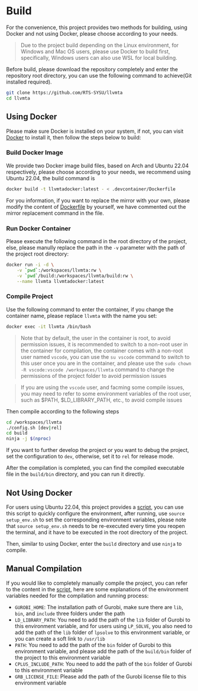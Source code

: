 # Build

For the convenience, this project provides two methods for building, using Docker and not using Docker, please choose according to your needs.

> Due to the project build depending on the Linux environment, for Windows and Mac OS users, please use Docker to build first, specifically, Windows users can also use WSL for local building.

Before build, please download the repository completely and enter the repository root directory, you can use the following command to achieve(Git installed required).

```bash
git clone https://github.com/RTS-SYSU/llvmta
cd llvmta
```

## Using Docker

Please make sure Docker is installed on your system, if not, you can visit [Docker](https://docs.docker.com/get-docker/) to install it, then follow the steps below to build:

### Build Docker Image

We provide two Docker image build files, based on Arch and Ubuntu 22.04 respectively, please choose according to your needs, we recommend using Ubuntu 22.04, the build command is

```bash
docker build -t llvmtadocker:latest - < .devcontainer/Dockerfile
```

For you information, if you want to replace the mirror with your own, please modify the content of [Dockerfile](.devcontainer/Dockerfile) by yourself, we have commented out the mirror replacement command in the file.

### Run Docker Container

Please execute the following command in the root directory of the project, else, please manully replace the path in the `-v` parameter with the path of the project root directory:

```bash
docker run -i -d \
    -v `pwd`:/workspaces/llvmta:rw \
    -v `pwd`/build:/workspaces/llvmta/build:rw \
    --name llvmta llvmtadocker:latest
```

### Compile Project

Use the following command to enter the container, if you change the container name, please replace `llvmta` with the name you set:

```bash
docker exec -it llvmta /bin/bash
```

> Note that by default, the user in the container is root, to avoid permission issues, it is recommended to switch to a non-root user in the container for compilation, the container comes with a non-root user named `vscode`, you can use the `su vscode` command to switch to this user once you are in the container, and please use the `sudo chown -R vscode:vscode /workspaces/llvmta` command to change the permissions of the project folder to avoid permission issues

> If you are using the `vscode` user, and facming some compile issues, you may need to refer to some environment variables of the root user, such as $PATH, $LD_LIBRARY_PATH, etc., to avoid compile issues

Then compile according to the following steps

```bash
cd /workspaces/llvmta
./config.sh [dev|rel]
cd build
ninja -j $(nproc)
```

If you want to further develop the project or you want to debug the project, set the configuration to `dev`, otherwise, set it to `rel` for release mode.

After the compilation is completed, you can find the compiled executable file in the `build/bin` directory, and you can run it directly.

## Not Using Docker

For users using Ubuntu 22.04, this project provides a [script](../compile.sh), you can use this script to quickly configure the environment, after running, use `source setup_env.sh` to set the corresponding environment variables, please note that `source setup_env.sh` needs to be re-executed every time you reopen the terminal, and it have to be executed in the root directory of the project.

Then, similar to using Docker, enter the `build` directory and use `ninja` to compile.

## Manual Compilation

If you would like to completely manually compile the project, you can refer to the content in the [script](../compile.sh), here are some explanations of the environment variables needed for the compilation and running process:

- `GUROBI_HOME`: The installation path of Gurobi, make sure there are `lib`, `bin`, and `include` three folders under the path
- `LD_LIBRARY_PATH`: You need to add the path of the `lib` folder of Gurobi to this environment variable, and for users using `LP_SOLVE`, you also need to add the path of the `lib` folder of `lpsolve` to this environment variable, or you can create a soft link to `/usr/lib`
- `PATH`: You need to add the path of the `bin` folder of Gurobi to this environment variable, and please add the path of the `build/bin` folder of the project to this environment variable
- `CPLUS_INCLUDE_PATH`: You need to add the path of the `bin` folder of Gurobi to this environment variable
- `GRB_LICENSE_FILE`: Please add the path of the Gurobi license file to this environment variable

